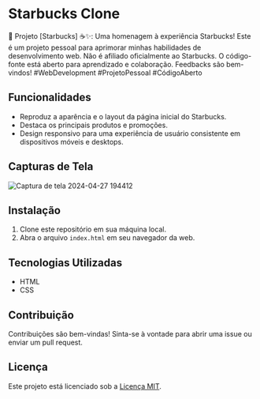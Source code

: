 
# Starbucks Clone
 🚀 Projeto [Starbucks] ☕✨: Uma homenagem à experiência Starbucks! Este é um projeto pessoal para aprimorar minhas habilidades de desenvolvimento web. Não é afiliado oficialmente ao Starbucks. O código-fonte está aberto para aprendizado e colaboração. Feedbacks são bem-vindos! #WebDevelopment #ProjetoPessoal #CódigoAberto

## Funcionalidades
- Reproduz a aparência e o layout da página inicial do Starbucks.
- Destaca os principais produtos e promoções.
- Design responsivo para uma experiência de usuário consistente em dispositivos móveis e desktops.

## Capturas de Tela
![Captura de tela 2024-04-27 194412](https://github.com/joaoAlves77/Starbucks/assets/140833592/f6d1580d-0fef-4070-9a29-c6f8f02bbaed)

## Instalação
1. Clone este repositório em sua máquina local.
2. Abra o arquivo `index.html` em seu navegador da web.

## Tecnologias Utilizadas
- HTML
- CSS

## Contribuição

Contribuições são bem-vindas! Sinta-se à vontade para abrir uma issue ou enviar um pull request.

## Licença

Este projeto está licenciado sob a [Licença MIT](LICENSE).
